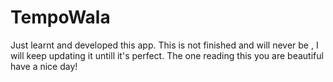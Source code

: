 # TempoWala
Just learnt and developed this app.
This is not finished and will never be ,
I will keep updating it untill it's perfect.
The one reading this you are beautiful have a nice day!
